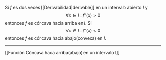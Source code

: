 Si $f$ es dos veces [[Derivabilidad|derivable]] en un intervalo abierto $I$ y
$$∀x∈I: f''(x)>0$$entonces $f$ es cóncava hacia arriba en $I$.
Si
$$∀x∈I: f''(x)<0$$entonces $f$ es cóncava hacia abajo(convexa) en $I$.
***
[[Función Cóncava haca arriba(abajo) en un intervalo I]]